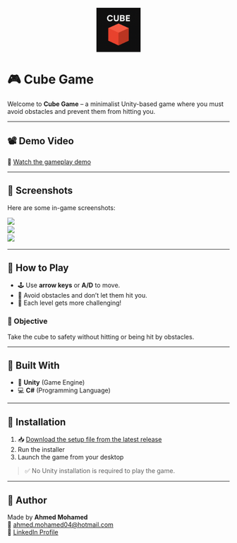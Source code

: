 <p align="center">
  <img src="https://github.com/Ahmedianoo/CubeGame/blob/v1.0.0/Assets/CUBEIcon.png?raw=true" width="100" alt="Cube Game Icon"/>
</p>

# 🎮 Cube Game

Welcome to **Cube Game** – a minimalist Unity-based game where you must avoid obstacles and prevent them from hitting you.

---

## 📽️ Demo Video

🎥 [Watch the gameplay demo](https://github.com/Ahmedianoo/CubeGame/releases/download/v1.0.0/CUBE.mp4)

---

## 📸 Screenshots

Here are some in-game screenshots:

<img src="https://github.com/Ahmedianoo/CubeGame/releases/download/v1.0.0/01.png" width="600"/>
<br/>
<img src="https://github.com/Ahmedianoo/CubeGame/releases/download/v1.0.0/02.png" width="600"/>
<br/>
<img src="https://github.com/Ahmedianoo/CubeGame/releases/download/v1.0.0/03.png" width="600"/>

---

## 🧠 How to Play

- 🕹️ Use **arrow keys** or **A/D** to move.
- 🚫 Avoid obstacles and don’t let them hit you.
- 🧠 Each level gets more challenging!

### 🎯 Objective

Take the cube to safety without hitting or being hit by obstacles.

---

## 🧱 Built With

- 🧩 **Unity** (Game Engine)
- 💻 **C#** (Programming Language)

---

## 🧪 Installation

1. 📥 [Download the setup file from the latest release](https://github.com/Ahmedianoo/CubeGame/releases/tag/v1.0.0)
2. Run the installer
3. Launch the game from your desktop

> ✅ No Unity installation is required to play the game.

---

## 👤 Author

Made by **Ahmed Mohamed**  
📧 [ahmed.mohamed04@hotmail.com](mailto:ahmed.mohamed04@hotmail.com)  
🔗 [LinkedIn Profile](https://www.linkedin.com/in/ahmed04/)
